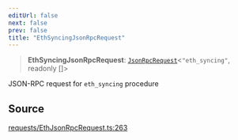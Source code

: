 ```yaml
---
editUrl: false
next: false
prev: false
title: "EthSyncingJsonRpcRequest"
---
```


> **EthSyncingJsonRpcRequest**: [`JsonRpcRequest`](/reference/tevm/jsonrpc/type-aliases/jsonrpcrequest/)\<`"eth_syncing"`, readonly []\>

JSON-RPC request for `eth_syncing` procedure

## Source

[requests/EthJsonRpcRequest.ts:263](https://github.com/evmts/tevm-monorepo/blob/main/packages/procedures-types/src/requests/EthJsonRpcRequest.ts#L263)
